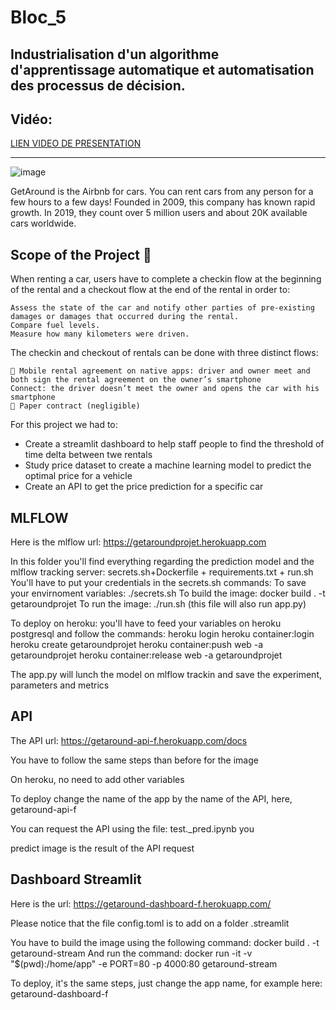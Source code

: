 # Bloc_5
## Industrialisation d'un algorithme d'apprentissage automatique et automatisation des processus de décision.

## Vidéo:
[LIEN VIDEO DE PRESENTATION](https://share.vidyard.com/watch/nhd9YyZH4vu7t8A29bKyxg?)

-------------

![image](https://user-images.githubusercontent.com/115455973/222815123-3a30e9ee-7a2e-413a-b1f0-ee8d4f3b21d1.png)

GetAround is the Airbnb for cars. You can rent cars from any person for a few hours to a few days! Founded in 2009, this company has known rapid growth. In 2019, they count over 5 million users and about 20K available cars worldwide.


## Scope of the Project 🚧

When renting a car, users have to complete a checkin flow at the beginning of the rental and a checkout flow at the end of the rental in order to:

    Assess the state of the car and notify other parties of pre-existing damages or damages that occurred during the rental.
    Compare fuel levels.
    Measure how many kilometers were driven.

The checkin and checkout of rentals can be done with three distinct flows:

    📱 Mobile rental agreement on native apps: driver and owner meet and both sign the rental agreement on the owner’s smartphone
    Connect: the driver doesn’t meet the owner and opens the car with his smartphone
    📝 Paper contract (negligible)

For this project we had to:

- Create a streamlit dashboard to help staff people to find the threshold of time delta between twe rentals
- Study price dataset to create a machine learning model to predict the optimal price for a vehicle
- Create an API to get the price prediction for a specific car


## MLFLOW

Here is the mlflow url: https://getaroundprojet.herokuapp.com

In this folder you'll find everything regarding the prediction model and the mlflow tracking server:
secrets.sh+Dockerfile + requirements.txt + run.sh
You'll have to put your credentials in the secrets.sh
commands:
    To save your envirnoment variables: ./secrets.sh
    To build the image: docker build . -t getaroundprojet
    To run the image: ./run.sh (this file will also run app.py)

To deploy on heroku: you'll have to feed your variables on heroku postgresql and follow the commands:
    heroku login
    heroku container:login
    heroku create getaroundprojet
    heroku container:push web -a getaroundprojet
    heroku container:release web -a getaroundprojet

The app.py will lunch the model on mlflow trackin and save the experiment, parameters and metrics

## API

The API url: https://getaround-api-f.herokuapp.com/docs

You have to follow the same steps than before for the image

On heroku, no need to add other variables

To deploy change the name of the app by the name of the API, here, getaround-api-f 

You can request the API using the file: test._pred.ipynb you

predict image is the result of the API request

## Dashboard Streamlit

Here is the url: https://getaround-dashboard-f.herokuapp.com/

Please notice that the file config.toml is to add on a folder .streamlit

You have to build the image using the following command: docker build . -t getaround-stream
And run the command: docker run -it -v "$(pwd):/home/app" -e PORT=80 -p 4000:80 getaround-stream

To deploy, it's the same steps, just change the app name, for example here: getaround-dashboard-f
